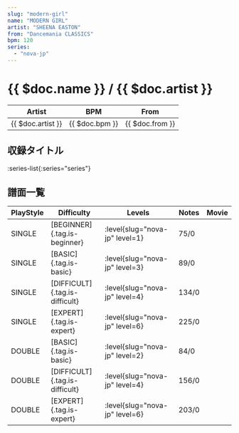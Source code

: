 ```yaml
---
slug: "modern-girl"
name: "MODERN GIRL"
artist: "SHEENA EASTON"
from: "Dancemania CLASSICS"
bpm: 120
series:
  - "nova-jp"
---
```


# {{ $doc.name }} / {{ $doc.artist }}

|Artist|BPM|From|
|------|---|----|
|{{ $doc.artist }}|{{ $doc.bpm }}|{{ $doc.from }}|

## 収録タイトル

:series-list{:series="series"}

## 譜面一覧

|PlayStyle|Difficulty|Levels|Notes|Movie|
|---------|----------|------|-----|-----|
|SINGLE|[BEGINNER]{.tag.is-beginner}|:level{slug="nova-jp" level=1}|75/0||
|SINGLE|[BASIC]{.tag.is-basic}|:level{slug="nova-jp" level=3}|89/0||
|SINGLE|[DIFFICULT]{.tag.is-difficult}|:level{slug="nova-jp" level=4}|134/0||
|SINGLE|[EXPERT]{.tag.is-expert}|:level{slug="nova-jp" level=6}|225/0||
|DOUBLE|[BASIC]{.tag.is-basic}|:level{slug="nova-jp" level=2}|84/0||
|DOUBLE|[DIFFICULT]{.tag.is-difficult}|:level{slug="nova-jp" level=4}|156/0||
|DOUBLE|[EXPERT]{.tag.is-expert}|:level{slug="nova-jp" level=6}|203/0||
